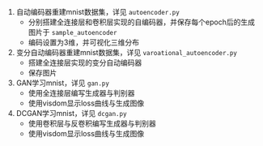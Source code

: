 1. 自动编码器重建mnist数据集，详见 `autoencoder.py`  
    + 分别搭建全连接层和卷积层实现的自编码器，并保存每个epoch后的生成图片于 `sample_autoencoder`  
    + 编码设置为3维，并可视化三维分布  
2. 变分自动编码器重建mnist数据集，详见 `varoational_autoencoder.py`  
    + 搭建全连接层实现的变分自动编码器  
    + 保存图片  
3. GAN学习mnist，详见 `gan.py`  
    + 使用全连接层编写生成器与判别器  
    + 使用visdom显示loss曲线与生成图像  
4. DCGAN学习mnist，详见 `dcgan.py`  
    + 使用卷积层与反卷积编写生成器与判别器  
    + 使用visdom显示loss曲线与生成图像
   